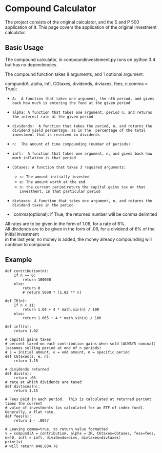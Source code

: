 # Compound Calculator

The project consists of the original calculator, and the S and P 500 application of it.
This page covers the application of the original investment calculator.

## Basic Usage

The compound calculator, in compoundinvestement.py runs on python 3.4 but has no dependencies.

The compound function takes 8 arguments, and 1 optional argument:

compund(A, alpha, infl, CGtaxes, dividends, divtaxes, fees, n,comma = True):

* `A:  A function that takes one argument, the nth period, and gives back how much is entering the fund
    at the given period`

* `alpha: A function that takes one argument, period n, and returns the interest rate at the given period`

* `dividends:  A function that takes the period, n, and returns the dividend yield percentage; as in the 
               percentage of the total investment that is received in dividends`

* `n:  The amount of time compounding (number of periods)`

* `infl:  A function that takes one argument, n, and gives back how much inflation is that period`

* `CGtaxes: A function that takes 3 required arguments:`
	* `s: The amount initially invested`
	* `e: The amount worth at the end`
	* `n: the current period`
	`return the capital gains tax on that investment, in that particular period`

* `divtaxes: A function that takes one argument, n, and returns the dividend taxes in the period`

* `comma(optional): if True, the returned number will be comma delimited

All rates are to be given in the form of 1.06, for a rate of 6%.<br>
All dividends are to be given in the form of .06, for a dividend of 6% of the initial investment<br>
in the last year, no money is added, the money already compounding will continue to compound.<br>

## Example

	def contribution(n):
        if n == 0:
            return 100000
        else:
            return 0
            # return 5000 * (1.02 ** n)

    def IR(n):
        if n < 11:
            return 1.04 + 4 * math.sin(n) / 100
        else:
            return 1.065 + 4 * math.sin(n) / 100

    def infl(n):
        return 1.02

    # capital gains taxes
    # percent taxed on each contribution gains when sold (ALWAYS nominal) (assumes selling period at end of n periods)
    # s = initial amount, e = end amount, n = specific period
    def CGtaxes(s, e, n):
        return 1.15

    # dividends returned
    def divs(n):
        return .03
    # rate at which dividends are taxed
    def divtaxes(n):
        return 1.15

    # Fees paid in each period.  This is calculated at returned percent times the current
    # value of investments (as calculated for an ETF of index fund).  Generally, a flat rate.
    def fees(n):
        return 1 - .0077

    # Leaving comma=true, to return value formatted
    v = compund(A = contribution, alpha = IR, CGtaxes=CGtaxes, fees=fees, n=40, infl = infl, dividends=divs, divtaxes=divtaxes)
    print(v)
    # will return 848,004.78
